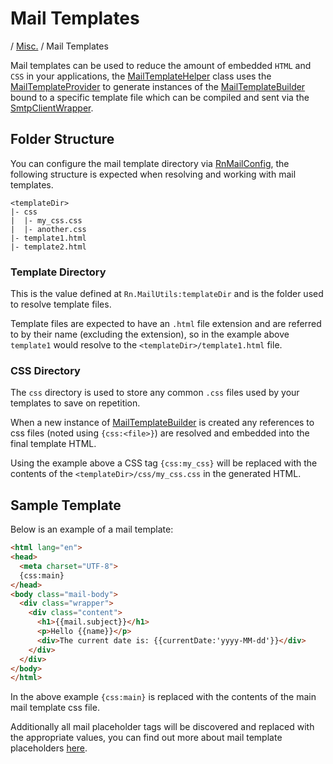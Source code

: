 # Mail Templates
/ [Misc.](./misc/README.md) / Mail Templates

Mail templates can be used to reduce the amount of embedded `HTML` and `CSS` in your applications, the [MailTemplateHelper](/docs/helpers/MailTemplateHelper.md) class uses the [MailTemplateProvider](/docs/providers/MailTemplateProvider.md) to generate instances of the [MailTemplateBuilder](/docs/builders/MailTemplateBuilder.md) bound to a specific template file which can be compiled and sent via the [SmtpClientWrapper](/docs/wrappers/SmtpClientWrapper.md).

## Folder Structure
You can configure the mail template directory via [RnMailConfig](/docs/configuration/RnMailConfig.md), the following structure is expected when resolving and working with mail templates.

    <templateDir>
    |- css
    |  |- my_css.css
    |  |- another.css
    |- template1.html
    |- template2.html

### Template Directory
This is the value defined at `Rn.MailUtils:templateDir` and is the folder used to resolve template files.

Template files are expected to have an `.html` file extension and are referred to by their name (excluding the extension), so in the example above `template1` would resolve to the `<templateDir>/template1.html` file.

### CSS Directory
The `css` directory is used to store any common `.css` files used by your templates to save on repetition.

When a new instance of [MailTemplateBuilder](/docs/builders/MailTemplateBuilder.md) is created any references to css files (noted using `{css:<file>}`) are resolved and embedded into the final template HTML.

Using the example above a CSS tag `{css:my_css}` will be replaced with the contents of the `<templateDir>/css/my_css.css` in the generated HTML.

## Sample Template
Below is an example of a mail template:

```html
<html lang="en">
<head>
  <meta charset="UTF-8">
  {css:main}
</head>
<body class="mail-body">
  <div class="wrapper">
    <div class="content">
      <h1>{{mail.subject}}</h1>
      <p>Hello {{name}}</p>
      <div>The current date is: {{currentDate:'yyyy-MM-dd'}}</div>
    </div>
  </div>
</body>
</html>
```

In the above example `{css:main}` is replaced with the contents of the main mail template css file.

Additionally all mail placeholder tags will be discovered and replaced with the appropriate values, you can find out more about mail template placeholders [here](/docs/misc/MailTemplatePlaceholders.md).
